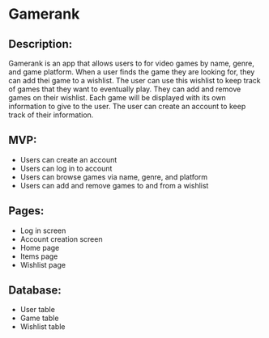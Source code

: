 # Gamerank

## Description:

Gamerank is an app that allows users to for video games by name, genre, and game platform. When a user finds the game they are looking for, they can add thei game to a wishlist. The user can use this wishlist to keep track of games that they want to eventually play. They can add and remove games on their wishlist. Each game will be displayed with its own information to give to the user. The user can create an account to keep track of their information.

## MVP:

- Users can create an account
- Users can log in to account
- Users can browse games via name, genre, and platform
- Users can add and remove games to and from a wishlist

## Pages:

- Log in screen
- Account creation screen
- Home page
- Items page
- Wishlist page

## Database:

- User table
- Game table
- Wishlist table